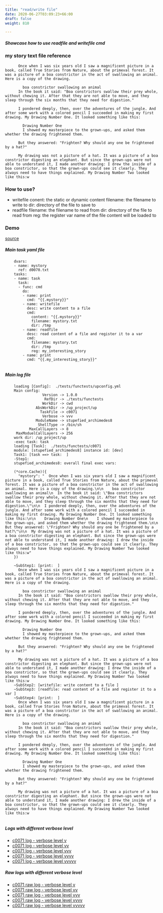 ```yaml
---
title: "read/write file"
date: 2020-06-27T03:09:23+66:00
draft: false
weight: 810

---
```


##### Showcase how to use readfile and writefile cmd


### my story text file reference






```
      Once when I was six years old I saw a magnificent picture in a book, called True Stories from Nature, about the primeval forest. It was a picture of a boa constrictor in the act of swallowing an animal. Here is a copy of the drawing.
    
        boa constrictor swallowing an animal
      In the book it said: "Boa constrictors swallow their prey whole, without chewing it. After that they are not able to move, and they sleep through the six months that they need for digestion."
    
      I pondered deeply, then, over the adventures of the jungle. And after some work with a colored pencil I succeeded in making my first drawing. My Drawing Number One. It looked something like this:
    
        Drawing Number One
        I showed my masterpiece to the grown-ups, and asked them whether the drawing frightened them.
    
      But they answered: "Frighten? Why should any one be frightened by a hat?"
    
      My drawing was not a picture of a hat. It was a picture of a boa constrictor digesting an elephant. But since the grown-ups were not able to understand it, I made another drawing: I drew the inside of a boa constrictor, so that the grown-ups could see it clearly. They always need to have things explained. My Drawing Number Two looked like this:w
```






### How to use?


* writefile
  conent: the static or dynamic content
  filename: the filename to write to
  dir: directory of the file to save to
* readfile
  filename: the filename to read from
  dir: directory of the file to read from
  reg: the register var name of the file content will be loaded to











### Demo








[source](https://github.com/upcmd/up/blob/master/tests/functests/c0071.yml)

##### Main task yaml file
```
    dvars:
    - name: mystory
      ref: d0070.txt
    tasks:
    - name: task
      task:
      - func: cmd
        do:
        - name: print
          cmd: "{{.mystory}}"
        - name: writefile
          desc: write content to a file
          cmd:
            content: "{{.mystory}}"
            filename: mystory.txt
            dir: /tmp
        - name: readfile
          desc: read content of a file and register it to a var
          cmd:
            filename: mystory.txt
            dir: /tmp
            reg: my_interesting_story
        - name: print
          cmd: "{{.my_interesting_story}}"
    
```
##### Main log file
```
    loading [Config]:  ./tests/functests/upconfig.yml
    Main config:
                 Version -> 1.0.0
                  RefDir -> ./tests/functests
                 WorkDir -> cwd
              AbsWorkDir -> /up_project/up
                TaskFile -> c0071
                 Verbose -> vvv
              ModuleName -> stupefied_archimedes8
               ShellType -> /bin/sh
           MaxCallLayers -> 8
     MaxModuelCallLayers -> 256
    work dir: /up_project/up
    -exec task: task
    loading [Task]:  ./tests/functests/c0071
    module: [stupefied_archimedes8] instance id: [dev]
    Task1: [task ==> task:  ]
    -Step1:
    stupefied_archimedes8: overall final exec vars:
    
    (*core.Cache)({
      "mystory": "  Once when I was six years old I saw a magnificent picture in a book, called True Stories from Nature, about the primeval forest. It was a picture of a boa constrictor in the act of swallowing an animal. Here is a copy of the drawing.\n\n    boa constrictor swallowing an animal\n  In the book it said: \"Boa constrictors swallow their prey whole, without chewing it. After that they are not able to move, and they sleep through the six months that they need for digestion.\"\n\n  I pondered deeply, then, over the adventures of the jungle. And after some work with a colored pencil I succeeded in making my first drawing. My Drawing Number One. It looked something like this:\n\n    Drawing Number One\n    I showed my masterpiece to the grown-ups, and asked them whether the drawing frightened them.\n\n  But they answered: \"Frighten? Why should any one be frightened by a hat?\"\n\n  My drawing was not a picture of a hat. It was a picture of a boa constrictor digesting an elephant. But since the grown-ups were not able to understand it, I made another drawing: I drew the inside of a boa constrictor, so that the grown-ups could see it clearly. They always need to have things explained. My Drawing Number Two looked like this:w"
    })
    
    ~SubStep1: [print:  ]
      Once when I was six years old I saw a magnificent picture in a book, called True Stories from Nature, about the primeval forest. It was a picture of a boa constrictor in the act of swallowing an animal. Here is a copy of the drawing.
    
        boa constrictor swallowing an animal
      In the book it said: "Boa constrictors swallow their prey whole, without chewing it. After that they are not able to move, and they sleep through the six months that they need for digestion."
    
      I pondered deeply, then, over the adventures of the jungle. And after some work with a colored pencil I succeeded in making my first drawing. My Drawing Number One. It looked something like this:
    
        Drawing Number One
        I showed my masterpiece to the grown-ups, and asked them whether the drawing frightened them.
    
      But they answered: "Frighten? Why should any one be frightened by a hat?"
    
      My drawing was not a picture of a hat. It was a picture of a boa constrictor digesting an elephant. But since the grown-ups were not able to understand it, I made another drawing: I drew the inside of a boa constrictor, so that the grown-ups could see it clearly. They always need to have things explained. My Drawing Number Two looked like this:w
    ~SubStep2: [writefile: write content to a file ]
    ~SubStep3: [readfile: read content of a file and register it to a var ]
    ~SubStep4: [print:  ]
      Once when I was six years old I saw a magnificent picture in a book, called True Stories from Nature, about the primeval forest. It was a picture of a boa constrictor in the act of swallowing an animal. Here is a copy of the drawing.
    
        boa constrictor swallowing an animal
      In the book it said: "Boa constrictors swallow their prey whole, without chewing it. After that they are not able to move, and they sleep through the six months that they need for digestion."
    
      I pondered deeply, then, over the adventures of the jungle. And after some work with a colored pencil I succeeded in making my first drawing. My Drawing Number One. It looked something like this:
    
        Drawing Number One
        I showed my masterpiece to the grown-ups, and asked them whether the drawing frightened them.
    
      But they answered: "Frighten? Why should any one be frightened by a hat?"
    
      My drawing was not a picture of a hat. It was a picture of a boa constrictor digesting an elephant. But since the grown-ups were not able to understand it, I made another drawing: I drew the inside of a boa constrictor, so that the grown-ups could see it clearly. They always need to have things explained. My Drawing Number Two looked like this:w
    
```


##### Logs with different verbose level
* [c0071 log - verbose level v](../../logs/c0071_v)
* [c0071 log - verbose level vv](../../logs/c0071_vv)
* [c0071 log - verbose level vvv](../../logs/c0071_vvvv)
* [c0071 log - verbose level vvvv](../../logs/c0071_vvvv)
* [c0071 log - verbose level vvvvv](../../logs/c0071_vvvvv)

##### Raw logs with different verbose level
* [c0071 raw log - verbose level v](../../reflogs/c0071_v.log)
* [c0071 raw log - verbose level vv](../../reflogs/c0071_vv.log)
* [c0071 raw log - verbose level vvv](../../reflogs/c0071_vvv.log)
* [c0071 raw log - verbose level vvvv](../../reflogs/c0071_vvvv.log)
* [c0071 raw log - verbose level vvvvv](../../reflogs/c0071_vvvvv.log)







